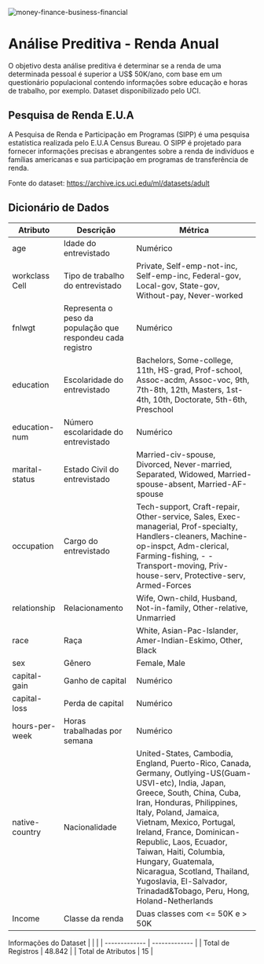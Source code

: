 ![money-finance-business-financial](https://user-images.githubusercontent.com/91103250/196821754-a06a67a3-8cce-4620-b652-b4f8cd4431a5.jpg)

# Análise Preditiva - Renda Anual
O objetivo desta análise preditiva é determinar se a renda de uma determinada pessoal é superior a US$ 50K/ano, com base em um questionário populacional contendo informações sobre educação e horas de trabalho, por exemplo. Dataset disponibilizado pelo UCI.

## Pesquisa de Renda E.U.A
A Pesquisa de Renda e Participação em Programas (SIPP) é uma pesquisa estatística realizada pelo E.U.A Census Bureau. O SIPP é projetado para fornecer informações precisas e abrangentes sobre a renda de indivíduos e famílias americanas e sua participação em programas de transferência de renda. 

Fonte do dataset: https://archive.ics.uci.edu/ml/datasets/adult

## Dicionário de Dados


| Atributo  | Descrição | Métrica |
| ------------- | ------------- | ------------- |
| age | Idade do entrevistado | Numérico  |
| workclass Cell  | Tipo de trabalho do entrevistado  |  Private, Self-emp-not-inc, Self-emp-inc, Federal-gov, Local-gov, State-gov, Without-pay, Never-worked  |
| fnlwgt  | Representa o peso da população que respondeu cada registro  | Numérico  |
| education  | Escolaridade do entrevistado  | Bachelors, Some-college, 11th, HS-grad, Prof-school, Assoc-acdm, Assoc-voc, 9th, 7th-8th, 12th, Masters, 1st-4th, 10th, Doctorate, 5th-6th, Preschool  |
| education-num  | Número escolaridade do entrevistado | Numérico  |
| marital-status  | Estado Civil do entrevistado | Married-civ-spouse, Divorced, Never-married, Separated, Widowed, Married-spouse-absent, Married-AF-spouse  |
| occupation  | Cargo do entrevistado  | Tech-support, Craft-repair, Other-service, Sales, Exec-managerial, Prof-specialty, Handlers-cleaners, Machine-op-inspct, Adm-clerical, Farming-fishing, - - Transport-moving, Priv-house-serv, Protective-serv, Armed-Forces  |
| relationship  | Relacionamento | Wife, Own-child, Husband, Not-in-family, Other-relative, Unmarried  |
| race  | Raça  | White, Asian-Pac-Islander, Amer-Indian-Eskimo, Other, Black  |
| sex  | Gênero | Female, Male  |
| capital-gain  | Ganho de capital  | Numérico  |
| capital-loss  | Perda de capital  | Numérico  |
| hours-per-week  | Horas trabalhadas por semana  | Numérico |
| native-country  | Nacionalidade  | United-States, Cambodia, England, Puerto-Rico, Canada, Germany, Outlying-US(Guam-USVI-etc), India, Japan, Greece, South, China, Cuba, Iran, Honduras, Philippines, Italy, Poland, Jamaica, Vietnam, Mexico, Portugal, Ireland, France, Dominican-Republic, Laos, Ecuador, Taiwan, Haiti, Columbia, Hungary, Guatemala, Nicaragua, Scotland, Thailand, Yugoslavia, El-Salvador, Trinadad&Tobago, Peru, Hong, Holand-Netherlands  |
| Income  | Classe da renda  | Duas classes com <= 50K e > 50K  |

Informações do Dataset
|   |  |
| ------------- | ------------- |
| Total de Registros  | 48.842  |
| Total de Atributos  | 15  |

